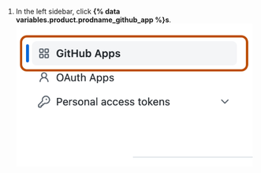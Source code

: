 1. In the left sidebar, click **{% data variables.product.prodname_github_app %}s**.
![Screenshot of the "Developer Settings" page in GitHub. An option labelled "GitHub Apps" is outlined in dark orange.](/assets/images/settings/github_apps.png)